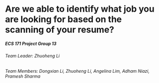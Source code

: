 # Are we able to identify what job you are looking for based on the scanning of your resume?
##### ECS 171 Project Group 13
###### Team Leader: Zhuoheng Li
###### Team Members: Dongxian Li, Zhuoheng Li, Angelina Lim, Adham Niazi, Pramesh Sharma
